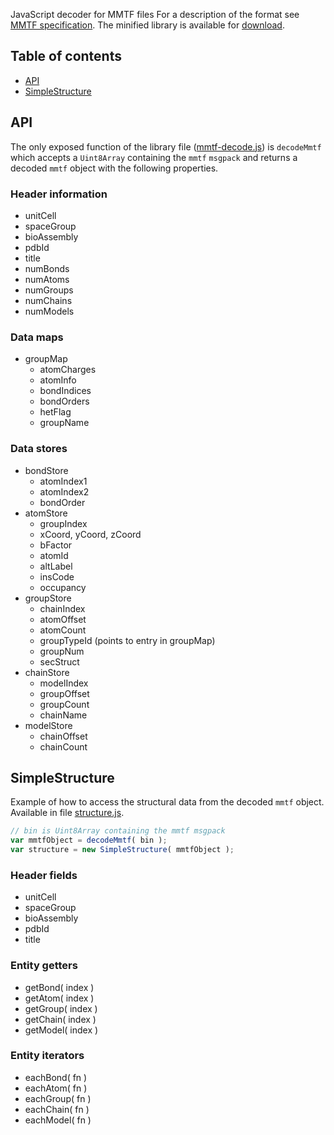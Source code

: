 

JavaScript decoder for MMTF files For a description of the format see [MMTF specification](https://git.rcsb.org/Research/MMTF-Specification/blob/master/spec.md). The minified library is available for [download](dist/mmtf-decode.js).


## Table of contents

* [API](#api)
* [SimpleStructure](#SimpleStructure)


## API

The only exposed function of the library file ([mmtf-decode.js](dist/mmtf-decode.js)) is `decodeMmtf` which accepts a `Uint8Array` containing the `mmtf` `msgpack` and returns a decoded `mmtf` object with the following properties.


### Header information

- unitCell
- spaceGroup
- bioAssembly
- pdbId
- title
- numBonds
- numAtoms
- numGroups
- numChains
- numModels


### Data maps

- groupMap
	- atomCharges
	- atomInfo
	- bondIndices
	- bondOrders
	- hetFlag
	- groupName


### Data stores

- bondStore
	- atomIndex1
	- atomIndex2
	- bondOrder
- atomStore
	- groupIndex
	- xCoord, yCoord, zCoord
	- bFactor
	- atomId
	- altLabel
	- insCode
	- occupancy
- groupStore
	- chainIndex
	- atomOffset
	- atomCount
	- groupTypeId (points to entry in groupMap)
	- groupNum
	- secStruct
- chainStore
	- modelIndex
	- groupOffset
	- groupCount
	- chainName
- modelStore
	- chainOffset
	- chainCount


## SimpleStructure

Example of how to access the structural data from the decoded `mmtf` object. Available in file [structure.js](examples/structure.js).

```JavaScript
// bin is Uint8Array containing the mmtf msgpack
var mmtfObject = decodeMmtf( bin );
var structure = new SimpleStructure( mmtfObject );
```


### Header fields

- unitCell
- spaceGroup
- bioAssembly
- pdbId
- title


### Entity getters

- getBond( index )
- getAtom( index )
- getGroup( index )
- getChain( index )
- getModel( index )


### Entity iterators

- eachBond( fn )
- eachAtom( fn )
- eachGroup( fn )
- eachChain( fn )
- eachModel( fn )

